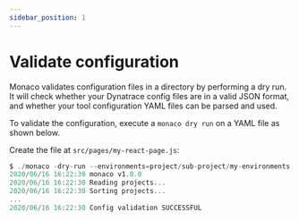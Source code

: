 ```yaml
---
sidebar_position: 1
---
```


# Validate configuration

Monaco validates configuration files in a directory by performing a dry run. It will check whether your Dynatrace config files are in a valid JSON format, and whether your tool configuration YAML files can be parsed and used.

To validate the configuration, execute a `monaco dry run` on a YAML file as shown below.

Create the file at `src/pages/my-react-page.js`:

```jsx title="run monaco in dry mode"
$ ./monaco -dry-run --environments=project/sub-project/my-environments.yaml
2020/06/16 16:22:30 monaco v1.0.0
2020/06/16 16:22:30 Reading projects...
2020/06/16 16:22:30 Sorting projects...
...
2020/06/16 16:22:30 Config validation SUCCESSFUL
```
